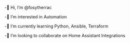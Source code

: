 -👋 Hi, I’m @fosytherrac

-👀 I’m interested in Automation

-🌱 I’m currently learning Python, Ansible, Terraform

-💞️ I’m looking to collaborate on Home Assistant Integrations

